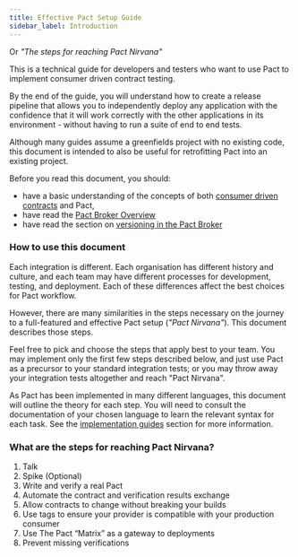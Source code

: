 ```yaml
---
title: Effective Pact Setup Guide
sidebar_label: Introduction
---
```


Or _"The steps for reaching Pact Nirvana"_

This is a technical guide for developers and testers who want to use Pact to implement consumer driven contract testing.

By the end of the guide, you will understand how to create a release pipeline that allows you to independently deploy any application with the confidence that it will work correctly with the other applications in its environment - without having to run a suite of end to end tests.

Although many guides assume a greenfields project with no existing code, this document is intended to also be useful for retrofitting Pact into an existing project.

Before you read this document, you should:

* have a basic understanding of the concepts of both [consumer driven contracts](https://martinfowler.com/articles/consumerDrivenContracts.html) and Pact,
* have read the [Pact Broker Overview](pact_broker/overview.md)
* have read the section on [versioning in the Pact Broker](getting_started/versioning_in_the_pact_broker.md)

### How to use this document

Each integration is different. Each organisation has different history and culture, and each team may have different processes for development, testing, and deployment. Each of these differences affect the best choices for Pact workflow.

However, there are many similarities in the steps necessary on the journey to a full-featured and effective Pact setup \(_"Pact Nirvana"_\). This document describes those steps.

Feel free to pick and choose the steps that apply best to your team. You may implement only the first few steps described below, and just use Pact as a precursor to your standard integration tests; or you may throw away your integration tests altogether and reach "Pact Nirvana".

As Pact has been implemented in many different languages, this document will outline the theory for each step. You will need to consult the documentation of your chosen language to learn the relevant syntax for each task. See the [implementation guides](/implementation_guides/cli) section for more information.

### What are the steps for reaching Pact Nirvana?

1. Talk
2. Spike \(Optional\)
3. Write and verify a real Pact
4. Automate the contract and verification results exchange
5. Allow contracts to change without breaking your builds
6. Use tags to ensure your provider is compatible with your production consumer
7. Use The Pact “Matrix” as a gateway to deployments
8. Prevent missing verifications

